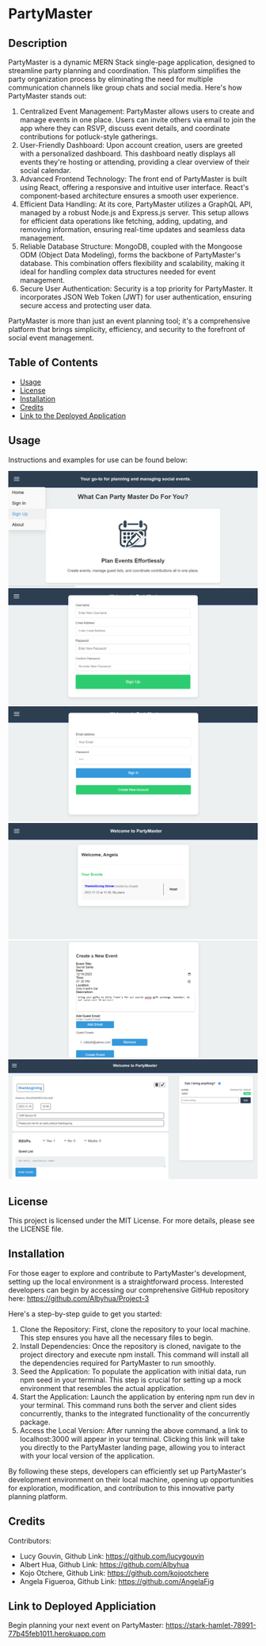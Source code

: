 # PartyMaster

## Description

PartyMaster is a dynamic MERN Stack single-page application, designed to streamline party planning and coordination. This platform simplifies the party organization process by eliminating the need for multiple communication channels like group chats and social media. Here's how PartyMaster stands out:

1. Centralized Event Management: PartyMaster allows users to create and manage events in one place. Users can invite others via email to join the app where they can RSVP, discuss event details, and coordinate contributions for potluck-style gatherings.
2. User-Friendly Dashboard: Upon account creation, users are greeted with a personalized dashboard. This dashboard neatly displays all events they're hosting or attending, providing a clear overview of their social calendar.
3. Advanced Frontend Technology: The front end of PartyMaster is built using React, offering a responsive and intuitive user interface. React's component-based architecture ensures a smooth user experience.
4. Efficient Data Handling: At its core, PartyMaster utilizes a GraphQL API, managed by a robust Node.js and Express.js server. This setup allows for efficient data operations like fetching, adding, updating, and removing information, ensuring real-time updates and seamless data management.
5. Reliable Database Structure: MongoDB, coupled with the Mongoose ODM (Object Data Modeling), forms the backbone of PartyMaster's database. This combination offers flexibility and scalability, making it ideal for handling complex data structures needed for event management.
6. Secure User Authentication: Security is a top priority for PartyMaster. It incorporates JSON Web Token (JWT) for user authentication, ensuring secure access and protecting user data.

PartyMaster is more than just an event planning tool; it's a comprehensive platform that brings simplicity, efficiency, and security to the forefront of social event management.

## Table of Contents

- [Usage](#usage)
- [License](#license)
- [Installation](#installation)
- [Credits](#credits)
- [Link to the Deployed Application](#link-to-the-deployed-application)

## Usage

Instructions and examples for use can be found below:

![landing page demo](assets/landing-page.img.png)
![sign-up page demo](assets/sign-up-page.img.png)
![login page demo](assets/login-page.img.png)
![dashboard demo](assets/dashboard-demo.img.png)
![create event page demo](assets/create-event.img.png)
![event details page demo](assets/event-details-page.img.png)

## License

This project is licensed under the MIT License. For more details, please see the LICENSE file.

## Installation

For those eager to explore and contribute to PartyMaster's development, setting up the local environment is a straightforward process. Interested developers can begin by accessing our comprehensive GitHub repository here: https://github.com/Albyhua/Project-3

Here's a step-by-step guide to get you started:

1. Clone the Repository: First, clone the repository to your local machine. This step ensures you have all the necessary files to begin.
2. Install Dependencies: Once the repository is cloned, navigate to the project directory and execute npm install. This command will install all the dependencies required for PartyMaster to run smoothly.
3. Seed the Application: To populate the application with initial data, run npm seed in your terminal. This step is crucial for setting up a mock environment that resembles the actual application.
4. Start the Application: Launch the application by entering npm run dev in your terminal. This command runs both the server and client sides concurrently, thanks to the integrated functionality of the concurrently package.
5. Access the Local Version: After running the above command, a link to localhost:3000 will appear in your terminal. Clicking this link will take you directly to the PartyMaster landing page, allowing you to interact with your local version of the application.

By following these steps, developers can efficiently set up PartyMaster's development environment on their local machine, opening up opportunities for exploration, modification, and contribution to this innovative party planning platform.

## Credits

Contributors: 
- Lucy Gouvin, Github Link: https://github.com/lucygouvin
- Albert Hua, Github Link: https://github.com/Albyhua
- Kojo Otchere, Github Link: https://github.com/kojootchere 
- Angela Figueroa, Github Link: https://github.com/AngelaFig

## Link to Deployed Appliciation

Begin planning your next event on PartyMaster: https://stark-hamlet-78991-77b45feb1011.herokuapp.com